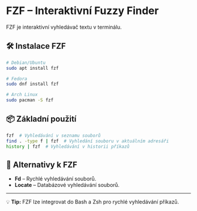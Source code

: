 # FZF – Interaktivní Fuzzy Finder

FZF je interaktivní vyhledávač textu v terminálu.

## 🛠 Instalace FZF
```bash
# Debian/Ubuntu
sudo apt install fzf

# Fedora
sudo dnf install fzf

# Arch Linux
sudo pacman -S fzf
```

## 📦 Základní použití
```bash
fzf  # Vyhledávání v seznamu souborů
find . -type f | fzf  # Vyhledání souboru v aktuálním adresáři
history | fzf  # Vyhledávání v historii příkazů
```

## 🔄 Alternativy k FZF
- **Fd** – Rychlé vyhledávání souborů.
- **Locate** – Databázové vyhledávání souborů.

---
💡 **Tip:** FZF lze integrovat do Bash a Zsh pro rychlé vyhledávání příkazů.
